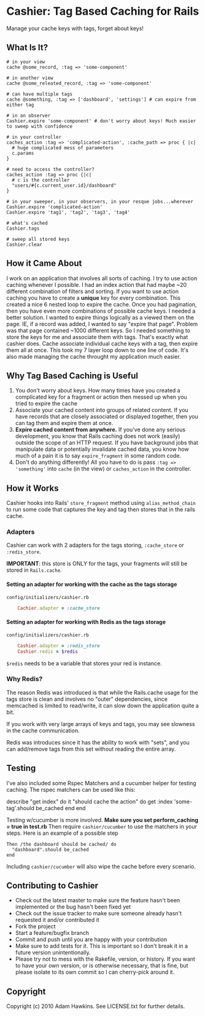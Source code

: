 # Cashier: Tag Based Caching for Rails

Manage your cache keys with tags, forget about keys!

## What Is It?

    # in your view
    cache @some_record, :tag => 'some-component'

    # in another view
    cache @some_releated_record, :tag => 'some-component'

    # can have multiple tags
    cache @something, :tag => ['dashboard', 'settings'] # can expire from either tag
    
    # in an observer
    Cashier.expire 'some-component' # don't worry about keys! Much easier to sweep with confidence

    # in your controller
    caches_action :tag => 'complicated-action', :cache_path => proc { |c| 
      # huge complicated mess of parameters
      c.params
    }

    # need to access the controller?
    caches_action :tag => proc {|c|
      # c is the controller
      "users/#{c.current_user.id}/dashboard"      
    }

    # in your sweeper, in your observers, in your resque jobs...wherever
    Cashier.expire 'complicated-action'
    Cashier.expire 'tag1', 'tag2', 'tag3', 'tag4'

    # what's cached
    Cashier.tags

    # sweep all stored keys
    Cashier.clear

## How it Came About

I work on an application that involves all sorts of caching. I try to use action caching whenever I possible.
I had an index action that had maybe ~20 different combination of filters and sorting. If you want to use
action caching you have to create a **unique** key for every combination. This created a nice 6 nested loop
to expire the cache. Once you had pagination, then you have even more combinations of possible cache keys.
I needed a better solution. I wanted to expire things logically as a viewed them on the page. IE, if 
a record was added, I wanted to say "expire that page". Problem was that page contained ~1000 different keys.
So I needed something to store the keys for me and associate them with tags. That's exactly what cashier does.
Cache associate individual cache keys with a tag, then expire them all at once. This took my 7 layer loop
down to one line of code. It's also made managing the cache throught my application much easier.

## Why Tag Based Caching is Useful

1. You don't worry about keys. How many times have you created a complicated key for a fragment or action
then messed up when you tried to expire the cache
2. Associate your cached content into groups of related content. If you have records that are closely associated
or displayed together, then you can tag them and expire them at once.
3. **Expire cached content from anywhere.** If you've done any serious development, you know that Rails caching
does not work (easily) outside the scope of an HTTP request. If you have background jobs that manipulate data
or potentially invalidate cached data, you know how much of a pain it is to say `expire_fragment` in some random code.
4. Don't do anything differently! All you have to do is pass `:tag => 'something'` into `cache` (in the view) or `caches_action` 
in the controller.

## How it Works

Cashier hooks into Rails' `store_fragment` method using `alias_method_chain` to run some code that captures the key
and tag then stores that in the rails cache. 

### Adapters
Cashier can work with 2 adapters for the tags storing, `:cache_store` or `:redis_store`.

**IMPORTANT**: this store is ONLY for the tags, your fragments will still be stored in `Rails.cache`.

#### Setting an adapter for working with the cache as the tags storage

`config/initializers/cashier.rb`

```ruby
	Cachier.adapter = :cache_store
```

#### Setting an adapter for working with Redis as the tags storage

`config/initializers/cashier.rb`

```ruby
	Cashier.adapter = :redis_store
	Cashier.redis = $redis
```

`$redis` needs to be a variable that stores your red is instance.

### Why Redis?
The reason Redis was introduced is that while the Rails.cache usage for the tags store is clean and involves no "outer" dependencies, since memcached is limited to read/write, it can slow down the application quite a bit.

If you work with very large arrays of keys and tags, you may see slowness in the cache communication.

Redis was introduces since it has the ability to work with "sets", and you can add/remove tags from this set without reading the entire array.

## Testing

I've also included some Rspec Matchers and a cucumber helper for testing
caching. The rspec matchers can be used like this:

  describe "get index" do
    it "should cache the action" do
      get :index
      'some-tag'.should be_cached
    end
  end

Testing w/cucumber is more involved. **Make sure you set perform_caching = true in test.rb**
Then require `cashier/cucumber` to use the matchers in your steps. Here
is an example of a possible step

    Then /the dashboard should be cached/ do
      "dashboard".should be_cached
    end

Including `cashier/cucumber` will also wipe the cache before every
scenario.

## Contributing to Cashier
 
* Check out the latest master to make sure the feature hasn't been implemented or the bug hasn't been fixed yet
* Check out the issue tracker to make sure someone already hasn't requested it and/or contributed it
* Fork the project
* Start a feature/bugfix branch
* Commit and push until you are happy with your contribution
* Make sure to add tests for it. This is important so I don't break it in a future version unintentionally.
* Please try not to mess with the Rakefile, version, or history. If you want to have your own version, or is otherwise necessary, that is fine, but please isolate to its own commit so I can cherry-pick around it.

## Copyright

Copyright (c) 2010 Adam Hawkins. See LICENSE.txt for
further details.


